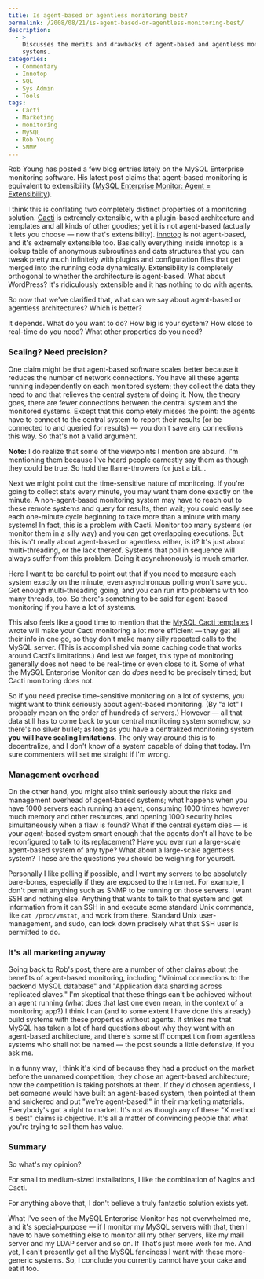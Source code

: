```yaml
---
title: Is agent-based or agentless monitoring best?
permalink: /2008/08/21/is-agent-based-or-agentless-monitoring-best/
description:
  - >
    Discusses the merits and drawbacks of agent-based and agentless monitoring
    systems.
categories:
  - Commentary
  - Innotop
  - SQL
  - Sys Admin
  - Tools
tags:
  - Cacti
  - Marketing
  - monitoring
  - MySQL
  - Rob Young
  - SNMP
---
```

Rob Young has posted a few blog entries lately on the MySQL Enterprise monitoring software. His latest post claims that agent-based monitoring is equivalent to extensibility ([MySQL Enterprise Monitor: Agent = Extensibility][1]).

I think this is conflating two completely distinct properties of a monitoring solution. [Cacti][2] is extremely extensible, with a plugin-based architecture and templates and all kinds of other goodies; yet it is not agent-based (actually it lets you choose &#8212; now that's extensibility). [innotop][3] is not agent-based, and it's extremely extensible too. Basically everything inside innotop is a lookup table of anonymous subroutines and data structures that you can tweak pretty much infinitely with plugins and configuration files that get merged into the running code dynamically. Extensibility is completely orthogonal to whether the architecture is agent-based. What about WordPress? It's ridiculously extensible and it has nothing to do with agents.

So now that we've clarified that, what can we say about agent-based or agentless architectures? Which is better?

<!--more-->

It depends. What do you want to do? How big is your system? How close to real-time do you need? What other properties do you need?

### Scaling? Need precision?

One claim might be that agent-based software scales better because it reduces the number of network connections. You have all these agents running independently on each monitored system; they collect the data they need to and that relieves the central system of doing it. Now, the theory goes, there are fewer connections between the central system and the monitored systems. Except that this completely misses the point: the agents have to connect to the central system to report their results (or be connected to and queried for results) &#8212; you don't save any connections this way. So that's not a valid argument.

**Note:** I do realize that some of the viewpoints I mention are absurd. I'm mentioning them because I've heard people earnestly say them as though they could be true. So hold the flame-throwers for just a bit&#8230;

Next we might point out the time-sensitive nature of monitoring. If you're going to collect stats every minute, you may want them done exactly on the minute. A non-agent-based monitoring system may have to reach out to these remote systems and query for results, then wait; you could easily see each one-minute cycle beginning to take more than a minute with many systems! In fact, this is a problem with Cacti. Monitor too many systems (or monitor them in a silly way) and you can get overlapping executions. But this isn't really about agent-based or agentless either, is it? It's just about multi-threading, or the lack thereof. Systems that poll in sequence will always suffer from this problem. Doing it asynchronously is much smarter.

Here I want to be careful to point out that if you need to measure each system exactly on the minute, even asynchronous polling won't save you. Get enough multi-threading going, and you can run into problems with too many threads, too. So there's something to be said for agent-based monitoring if you have a lot of systems.

This also feels like a good time to mention that the [MySQL Cacti templates][4] I wrote will make your Cacti monitoring a lot more efficient &#8212; they get all their info in one go, so they don't make many silly repeated calls to the MySQL server. (This is accomplished via some caching code that works around Cacti's limitations.) And lest we forget, this type of monitoring generally does not need to be real-time or even close to it. Some of what the MySQL Enterprise Monitor can do *does* need to be precisely timed; but Cacti monitoring does not.

So if you need precise time-sensitive monitoring on a lot of systems, you might want to think seriously about agent-based monitoring. (By "a lot" I probably mean on the order of hundreds of servers.) However &#8212; all that data still has to come back to your central monitoring system somehow, so there's no silver bullet; as long as you have a centralized monitoring system **you will have scaling limitations**. The only way around this is to decentralize, and I don't know of a system capable of doing that today. I'm sure commenters will set me straight if I'm wrong.

### Management overhead

On the other hand, you might also think seriously about the risks and management overhead of agent-based systems; what happens when you have 1000 servers each running an agent, consuming 1000 times however much memory and other resources, and opening 1000 security holes simultaneously when a flaw is found? What if the central system dies &#8212; is your agent-based system smart enough that the agents don't all have to be reconfigured to talk to its replacement? Have you ever run a large-scale agent-based system of any type? What about a large-scale agentless system? These are the questions you should be weighing for yourself.

Personally I like polling if possible, and I want my servers to be absolutely bare-bones, especially if they are exposed to the Internet. For example, I don't permit anything such as SNMP to be running on those servers. I want SSH and nothing else. Anything that wants to talk to that system and get information from it can SSH in and execute some standard Unix commands, like `cat /proc/vmstat`, and work from there. Standard Unix user-management, and sudo, can lock down precisely what that SSH user is permitted to do.

### It's all marketing anyway

Going back to Rob's post, there are a number of other claims about the benefits of agent-based monitoring, including "Minimal connections to the backend MySQL database" and "Application data sharding across replicated slaves." I'm skeptical that these things can't be achieved without an agent running (what does that last one even mean, in the context of a monitoring app?) I think I can (and to some extent I have done this already) build systems with these properties without agents. It strikes me that MySQL has taken a lot of hard questions about why they went with an agent-based architecture, and there's some stiff competition from agentless systems who shall not be named &#8212; the post sounds a little defensive, if you ask me.

In a funny way, I think it's kind of because they had a product on the market before the unnamed competition; they chose an agent-based architecture; now the competition is taking potshots at them. If they'd chosen agentless, I bet someone would have built an agent-based system, then pointed at them and snickered and put "we're agent-based!" in their marketing materials. Everybody's got a right to market. It's not as though any of these "X method is best" claims is objective. It's all a matter of convincing people that what you're trying to sell them has value.

### Summary

So what's my opinion?

For small to medium-sized installations, I like the combination of Nagios and Cacti.

For anything above that, I don't believe a truly fantastic solution exists yet.

What I've seen of the MySQL Enterprise Monitor has not overwhelmed me, and it's special-purpose &#8212; if I monitor my MySQL servers with that, then I have to have something else to monitor all my other servers, like my mail server and my LDAP server and so on. If That's just more work for me. And yet, I can't presently get all the MySQL fanciness I want with these more-generic systems. So, I conclude you currently cannot have your cake and eat it too.

 [1]: http://theopenproductmanager.blogspot.com/2008/08/mysql-enterprise-monitor-agent.html
 [2]: http://www.cacti.net/
 [3]: http://code.google.com/p/innotop/
 [4]: http://code.google.com/p/mysql-cacti-templates/
